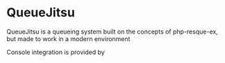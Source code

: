# QueueJitsu

QueueJitsu is a queueing system built on the concepts of php-resque-ex, but made to work in a modern environment

Console integration is provided by 
